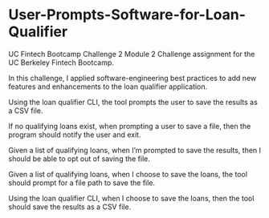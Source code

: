 # User-Prompts-Software-for-Loan-Qualifier
UC Fintech Bootcamp Challenge 2
Module 2 Challenge assignment for the UC Berkeley Fintech Bootcamp. 

In this challenge, I applied software-engineering best practices to add new features and enhancements to the loan qualifier application. 

Using the loan qualifier CLI, the tool prompts the user to save the results as a CSV file. 

If no qualifying loans exist, when prompting a user to save a file, then the program should notify the user and exit.

Given a list of qualifying loans, when I’m prompted to save the results, then I should be able to opt out of saving the file.

Given a list of qualifying loans, when I choose to save the loans, the tool should prompt for a file path to save the file.

Using the loan qualifier CLI, when I choose to save the loans, then the tool should save the results as a CSV file.
